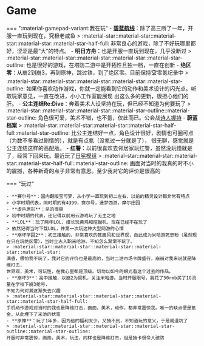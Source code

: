# Game

=== ":material-gamepad-variant:我在玩"
    - [**碧蓝航线**](./azurLane/index.md)：除了高三断了一年，开服一直玩到现在，究极老咸鱼
    > :material-star::material-star::material-star::material-star::material-star-half-full:
    非常良心的游戏，除了不好玩哪里都好，涩涩是最“大”的特点。
    - **明日方舟**：也是开服一直玩到现在，几乎没断过
    > :material-star::material-star::material-star::material-star::material-star-outline:
    也是很好的游戏，在塔防二游中是开拓性且独一档，一直在创新
    - **绝区零**：从崩2到崩3，再到原神，跳过铁，到了绝区零。目前保持:trophy:零氪纪录中
    > :material-star::material-star::material-star::material-star::material-star-outline:
    如果你喜欢动作游戏，你就一定能看到它的动作和美术设计的闪光点。听取玩家意见，一直在改进，小小工作室能展现
    出这么多的更新，很担心他们的肝。
    - **公主连结Re:Dive**：奔着美术人设坚持在玩，但已经不知道为何要玩了
    > :material-star::material-star::material-star::material-star-outline::material-star-outline:
    角色很可爱，美术不错，也不氪，仅此而已。公会战[诗人握持](https://www.bilibili.com/opus/971641440541081604)
    - **蔚蓝档案**
    > :material-star::material-star::material-star::material-star-half-full::material-star-outline:
    比公主连结好一点，角色设计很好，剧情也可圈可点（为数不多看过剧情的），就是有点氪（没氪过一分就是了），
    很无聊，感觉就是公主连结这样的高配版。
    - **红警**：以前很喜欢去邻居家玩红警，虽然没玩懂就是了，经常下回来玩。最近玩了[日冕模组](https://space.bilibili.com/400315239)
    > :material-star::material-star::material-star::material-star-half-full::material-star-outline:
    画面对当时的我真的时不小的震撼，各种新奇的点子非常有意思。至少我对它的评价是很高的

=== "玩过"

    - **赛尔号**：国内翻版宝可梦，从小学一直玩到初二左右，以前的精灵设计都非常有特点
    > 小学时期代表，同时期的有4399，赛尔号，造梦西游，摩尔庄园
    - **虐杀原形**：杀的很爽
    > 初中时期的代表，还记得以前用云游戏玩了无主之地
    - **LOL**：玩了两年LOL，擅长玩黄鸡和挖掘机，现在已经不在玩了
    > 依然记得当时下载LOL，并第一次玩这种大型网游的心情
    - **崩坏学园2**：初三接触的，非常喜欢的其画风和世界观，自此成为米哈游死忠粉（虽然现在只在玩绝区零），当时立志入职米哈游。不知怎么渐渐不玩了。
    > :material-star::material-star::material-star::material-star::material-star:
    满昏，哪怕我不玩了，我对它的评价也是最高的，当时二游市场卡牌盛行，崩崩对我来说就是降维打击，
    世界观，美术，可玩性，在我心里都是顶级。切勿以如今的眼光看这个过去的作品。
    - **崩坏3**：高中接触，以崩2为契机，关注米哈游。当时开服限号，我花了50rmb买了1G流量在学校下崩3抢号，
    不知为何对其逐渐失去兴趣
    > :material-star::material-star::material-star::material-star::material-star-half-full:
    手机动作游戏对当时的我也是降维打击，画面，美术，动作，都非常震惊我。唯一的缺点便是氪金，从此埋下了米池的伏笔
    - **原神**：玩了1年多，因为给的福利太少，又抽不到，不知道玩的意义，于是就退坑了
    > :material-star::material-star::material-star::material-star-outline::material-star-outline:
    开服时非常震惊，画面，美术，玩法，同样也是降维打击，但是抽卡很令人破防
